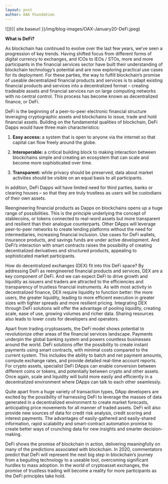 ```yaml
---
layout: post
author: OAX Foundation
---
```


![]({{ site.baseurl }}/img/blog-images/OAX-January20-DeFi.jpeg)

<b>What is DeFi?</b>

As blockchain has continued to evolve over the last few years, we’ve seen a progression of key trends. Having shifted focus from different forms of digital currency to exchanges, and ICOs to IEOs / STOs, more and more participants in the financial services sector have built their understanding of blockchain technology’s potential and are now exploring practical use cases for its deployment. For these parties, the way to fulfill blockchain’s promise of useable decentralized financial products and services is to adapt existing financial products and services into a decentralized format – creating tradeable assets and financial services run on large computing networks with no central control.  This process has become known as decentralized finance, or DeFi. 

DeFi is the beginning of a peer-to-peer electronic financial structure leveraging cryptographic assets and blockchains to issue, trade and hold financial assets. Building on the fundamental qualities of blockchain, DeFi Dapps would have three main characteristics: 

1. <b>Easy access:</b> a system that is open to anyone via the internet so that capital can flow freely around the globe.

2. <b>Interoperable:</b> a critical building block to making interaction between blockchains simple and creating an ecosystem that can scale and become more sophisticated over time. 

3. <b>Transparent:</b> while privacy should be preserved, data about market activities should be visible on an equal basis to all participants.

In addition, DeFi Dapps will have limited need for third parties, banks or clearing houses – so that they are truly trustless as users will be custodians of their own assets.  

Reengineering financial products as Dapps on blockchains opens up a huge range of possibilities.  This is the principle underlying the concept of stablecoins, or tokens connected to real-word assets but more transparent and resilient than their analogue counterparts.  Other DApps will leverage peer-to-peer networks to create lending platforms without the need for intermediaries, increasing financial inclusion.  Use cases for DeFi wallets, insurance products, and savings funds are under active development.  And DeFi’s interaction with smart contracts raises the possibility of creating decentralized derivatives and structured products, appealing to sophisticated market participants.  

How do decentralized exchanges (DEX) fit into this DeFi space? By addressing DeFi as reengineered financial products and services, DEX are a key component of DeFi. And we can expect DeFi to drive growth and liquidity as issuers and traders are attracted to the efficiencies and transparency of trustless financial instruments. As with most activity in decentralized finance, DEX require liquidity to function better: the more users, the greater liquidity, leading to more efficient execution in greater sizes with tighter spreads and more resilient pricing. Integrating DEX through DeFi solutions will offer the advantage of pooling liquidity, creating scale, ease of use, growing volumes and richer data.  Sharing resources also leads to lower costs for developers and operators.  


Apart from trading cryptoassets, the DeFi model shows potential to revolutionize other areas of the financial services landscape.  Payments underpin the global banking system and powers countless businesses around the world. DeFi solutions offer the possibility to create instant payments using smart contracts, with minimal costs compared to the current system. This includes the ability to batch and net payment amounts, compute exchange rates, and provide detailed real-time account reports. For crypto assets, specialist DeFi DApps can enable conversion between different coins or tokens, and potentially between crypto and other assets. Once again, scale and liquidity will build more easily and efficiently in a decentralized environment where DApps can talk to each other seamlessly.  

Quite apart from a huge variety of transaction types, DApp developers are excited by the possibility of harnessing DeFi to leverage the masses of data generated in a decentralized environment to create market forecasts, anticipating price movements for all manner of traded assets.  DeFi will also provide new sources of data for credit risk analysis, credit scoring and interest payments.  The advantages of easily-gathered and easily-shared information, rapid scalability and smart-contract automation promise to create better ways of crunching data for new insights and smarter decision-making.  

DeFi shows the promise of blockchain in action, delivering meaningfully on many of the predictions associated with blockchain.  In 2020, commentators predict that DeFi will represent the next big step in blockchain’s journey from a beguiling technology to a useable tool, overcoming significant hurdles to mass adoption.  In the world of cryptoasset exchanges, the promise of trustless trading will become a reality for more participants as the DeFi principles take hold.  
